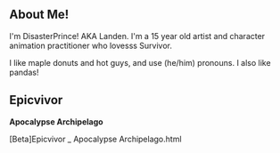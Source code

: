 ## About Me!

I'm DisasterPrince! AKA Landen. I'm a 15 year old artist and character animation practitioner who lovesss Survivor.

I like maple donuts and hot guys, and use (he/him) pronouns. I also like pandas!

## Epicvivor

<b>Apocalypse Archipelago</b>

[Beta]Epicvivor _ Apocalypse Archipelago.html
